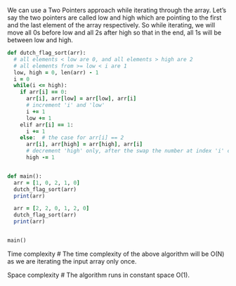 We can use a Two Pointers approach while iterating through the array. Let’s say the two pointers are called low and high which are pointing to the first and the last element of the array respectively. So while iterating, we will move all 0s before low and all 2s after high so that in the end, all 1s will be between low and high.

```ruby
def dutch_flag_sort(arr):
  # all elements < low are 0, and all elements > high are 2
  # all elements from >= low < i are 1
  low, high = 0, len(arr) - 1
  i = 0
  while(i <= high):
    if arr[i] == 0:
      arr[i], arr[low] = arr[low], arr[i]
      # increment 'i' and 'low'
      i += 1
      low += 1
    elif arr[i] == 1:
      i += 1
    else:  # the case for arr[i] == 2
      arr[i], arr[high] = arr[high], arr[i]
      # decrement 'high' only, after the swap the number at index 'i' could be 0, 1 or 2
      high -= 1


def main():
  arr = [1, 0, 2, 1, 0]
  dutch_flag_sort(arr)
  print(arr)

  arr = [2, 2, 0, 1, 2, 0]
  dutch_flag_sort(arr)
  print(arr)


main()
```

Time complexity #
The time complexity of the above algorithm will be O(N) as we are iterating the input array only once.

Space complexity #
The algorithm runs in constant space O(1).
